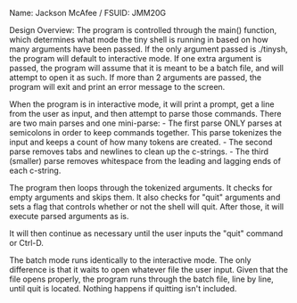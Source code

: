 Name: Jackson McAfee / FSUID: JMM20G

Design Overview:
The program is controlled through the main() function, which determines what mode the tiny shell is running in based on how many arguments have been passed. 
If the only argument passed is ./tinysh, the program will default to interactive mode. If one extra argument is passed, the program will assume that it is meant
to be a batch file, and will attempt to open it as such. If more than 2 arguments are passed, the program will exit and print an error message to the screen.

When the program is in interactive mode, it will print a prompt, get a line from the user as input, and then attempt to parse those commands. 
There are two main parses and one mini-parse: 
    - The first parse ONLY parses at semicolons in order to keep commands together. This parse tokenizes the input and keeps a count of how many tokens are created. 
    - The second parse removes tabs and newlines to clean up the c-strings.
    - The third (smaller) parse removes whitespace from the leading and lagging ends of each c-string.
    
The program then loops through the tokenized arguments. It checks for empty arguments and skips them. 
It also checks for "quit" arguments and sets a flag that controls whether or not the shell will quit. 
After those, it will execute parsed arguments as is. 

It will then continue as necessary until the user inputs the "quit" command or Ctrl-D.

The batch mode runs identically to the interactive mode. The only difference is that it waits to open whatever file the user input. 
Given that the file opens properly, the program runs through the batch file, line by line, until quit is located. Nothing happens if quitting isn't included. 
